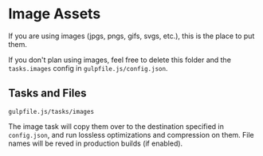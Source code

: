 # Image Assets

If you are using images (jpgs, pngs, gifs, svgs, etc.), this is the place to put them.

If you don't plan using images, feel free to delete this folder and the `tasks.images` config in `gulpfile.js/config.json`.

## Tasks and Files
```
gulpfile.js/tasks/images
```
The image task will copy them over to the destination specified in `config.json`, and run lossless optimizations and compression on them. File names will be reved in production builds (if enabled).